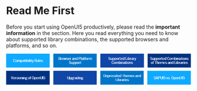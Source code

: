<!-- loio167193ced54c41c3961d7df3479d7bbe -->

# Read Me First

Before you start using OpenUI5 productively, please read the **important information** in the section. Here you read everything you need to know about supported library combinations, the supported browsers and platforms, and so on.



![](images/Image_Map_Read_Me_First_OpenUI5_3f296cd.png)

